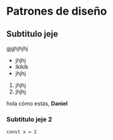# Patrones de diseño
## Subtitulo jeje
gjghjhjhj
- jhjhj
- lklklk
- jhjhj

1. jhjhj
2. jhjhj

hola cómo estás, __Daniel__ 
### Subtitulo jeje 2


```
const x = 2
```